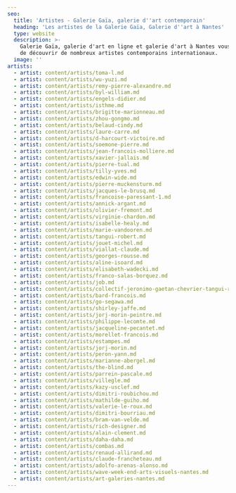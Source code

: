 ```yaml
---
seo:
  title: 'Artistes - Galerie Gaïa, galerie d''art contemporain'
  heading: 'Les artistes de la Galerie Gaïa, Galerie d''art à Nantes'
  type: website
  description: >-
    Galerie Gaïa, galerie d'art en ligne et galerie d'art à Nantes vous propose
    de découvrir de nombreux artistes contemporains internationaux.
  image: ''
artists:
  - artist: content/artists/toma-l.md
  - artist: content/artists/wu-yuzi.md
  - artist: content/artists/remy-pierre-alexandre.md
  - artist: content/artists/byl-william.md
  - artist: content/artists/engels-didier.md
  - artist: content/artists/isthme.md
  - artist: content/artists/brigitte-marionneau.md
  - artist: content/artists/zhou-gongmo.md
  - artist: content/artists/belaud-cindy.md
  - artist: content/artists/laure-carre.md
  - artist: content/artists/d-harcourt-victoire.md
  - artist: content/artists/soemone-pierre.md
  - artist: content/artists/jean-francois-molliere.md
  - artist: content/artists/xavier-jallais.md
  - artist: content/artists/pierre-tual.md
  - artist: content/artists/tilly-yves.md
  - artist: content/artists/edwin-wide.md
  - artist: content/artists/pierre-muckensturm.md
  - artist: content/artists/jacques-le-brusq.md
  - artist: content/artists/francoise-paressant-1.md
  - artist: content/artists/annick-argant.md
  - artist: content/artists/olivier-fremont.md
  - artist: content/artists/virginie-chardon.md
  - artist: content/artists/isabelle-healy.md
  - artist: content/artists/marie-vandooren.md
  - artist: content/artists/tangui-robert.md
  - artist: content/artists/jouet-michel.md
  - artist: content/artists/viallat-claude.md
  - artist: content/artists/georges-rousse.md
  - artist: content/artists/aline-isoard.md
  - artist: content/artists/elisabeth-wadecki.md
  - artist: content/artists/franco-salas-borquez.md
  - artist: content/artists/job.md
  - artist: content/artists/collectif-jeronimo-gaetan-chevrier-tangui-robert.md
  - artist: content/artists/bard-francois.md
  - artist: content/artists/go-segawa.md
  - artist: content/artists/shirley-jaffe.md
  - artist: content/artists/jorj-morin-peintre.md
  - artist: content/artists/philippe-lecomte.md
  - artist: content/artists/jacqueline-pecantet.md
  - artist: content/artists/morellet-francois.md
  - artist: content/artists/estampes.md
  - artist: content/artists/jorj-morin.md
  - artist: content/artists/peron-yann.md
  - artist: content/artists/marianne-abergel.md
  - artist: content/artists/the-blind.md
  - artist: content/artists/parrein-pascale.md
  - artist: content/artists/villegle.md
  - artist: content/artists/kazy-usclef.md
  - artist: content/artists/dimitri-roubichou.md
  - artist: content/artists/mathilde-guiho.md
  - artist: content/artists/valerie-le-roux.md
  - artist: content/artists/dimitri-bourriau.md
  - artist: content/artists/bram-van-velde.md
  - artist: content/artists/rich-designer.md
  - artist: content/artists/alain-clement.md
  - artist: content/artists/daha-daha.md
  - artist: content/artists/combas.md
  - artist: content/artists/renaud-allirand.md
  - artist: content/artists/claude-francheteau.md
  - artist: content/artists/adolfo-arenas-alonso.md
  - artist: content/artists/wave-week-end-arts-visuels-nantes.md
  - artist: content/artists/art-galeries-nantes.md
---
```








